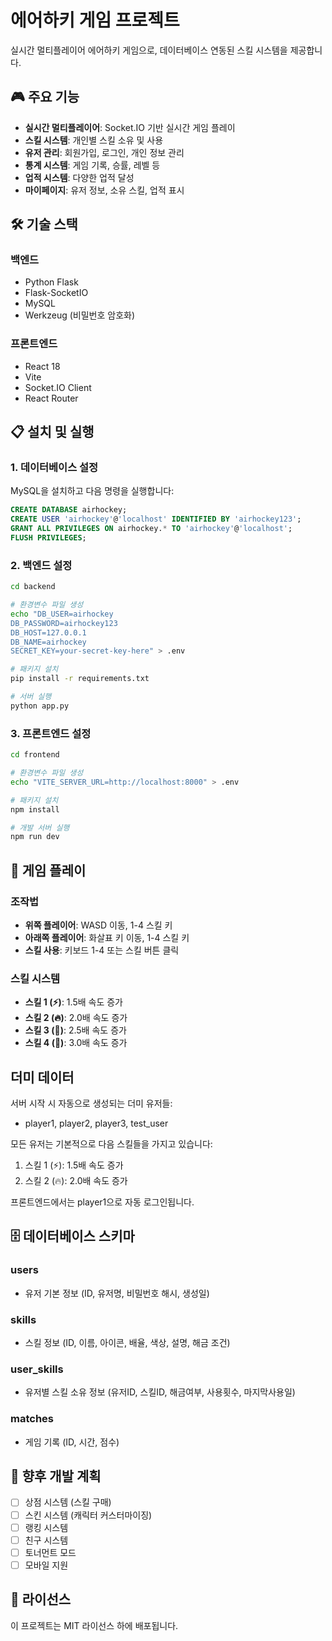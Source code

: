 # 에어하키 게임 프로젝트

실시간 멀티플레이어 에어하키 게임으로, 데이터베이스 연동된 스킬 시스템을 제공합니다.

## 🎮 주요 기능

- **실시간 멀티플레이어**: Socket.IO 기반 실시간 게임 플레이
- **스킬 시스템**: 개인별 스킬 소유 및 사용
- **유저 관리**: 회원가입, 로그인, 개인 정보 관리
- **통계 시스템**: 게임 기록, 승률, 레벨 등
- **업적 시스템**: 다양한 업적 달성
- **마이페이지**: 유저 정보, 소유 스킬, 업적 표시

## 🛠️ 기술 스택

### 백엔드
- Python Flask
- Flask-SocketIO
- MySQL
- Werkzeug (비밀번호 암호화)

### 프론트엔드
- React 18
- Vite
- Socket.IO Client
- React Router

## 📋 설치 및 실행

### 1. 데이터베이스 설정

MySQL을 설치하고 다음 명령을 실행합니다:

```sql
CREATE DATABASE airhockey;
CREATE USER 'airhockey'@'localhost' IDENTIFIED BY 'airhockey123';
GRANT ALL PRIVILEGES ON airhockey.* TO 'airhockey'@'localhost';
FLUSH PRIVILEGES;
```

### 2. 백엔드 설정

```bash
cd backend

# 환경변수 파일 생성
echo "DB_USER=airhockey
DB_PASSWORD=airhockey123
DB_HOST=127.0.0.1
DB_NAME=airhockey
SECRET_KEY=your-secret-key-here" > .env

# 패키지 설치
pip install -r requirements.txt

# 서버 실행
python app.py
```

### 3. 프론트엔드 설정

```bash
cd frontend

# 환경변수 파일 생성
echo "VITE_SERVER_URL=http://localhost:8000" > .env

# 패키지 설치
npm install

# 개발 서버 실행
npm run dev
```

## 🎯 게임 플레이

### 조작법
- **위쪽 플레이어**: WASD 이동, 1-4 스킬 키
- **아래쪽 플레이어**: 화살표 키 이동, 1-4 스킬 키
- **스킬 사용**: 키보드 1-4 또는 스킬 버튼 클릭

### 스킬 시스템
- **스킬 1 (⚡)**: 1.5배 속도 증가
- **스킬 2 (🔥)**: 2.0배 속도 증가  
- **스킬 3 (💨)**: 2.5배 속도 증가
- **스킬 4 (🚀)**: 3.0배 속도 증가

## 더미 데이터

서버 시작 시 자동으로 생성되는 더미 유저들:
- player1, player2, player3, test_user

모든 유저는 기본적으로 다음 스킬들을 가지고 있습니다:
1. 스킬 1 (⚡): 1.5배 속도 증가
2. 스킬 2 (🔥): 2.0배 속도 증가

프론트엔드에서는 player1으로 자동 로그인됩니다.

## 🗄️ 데이터베이스 스키마

### users
- 유저 기본 정보 (ID, 유저명, 비밀번호 해시, 생성일)

### skills  
- 스킬 정보 (ID, 이름, 아이콘, 배율, 색상, 설명, 해금 조건)

### user_skills
- 유저별 스킬 소유 정보 (유저ID, 스킬ID, 해금여부, 사용횟수, 마지막사용일)

### matches
- 게임 기록 (ID, 시간, 점수)

## 🚀 향후 개발 계획

- [ ] 상점 시스템 (스킬 구매)
- [ ] 스킨 시스템 (캐릭터 커스터마이징)
- [ ] 랭킹 시스템
- [ ] 친구 시스템
- [ ] 토너먼트 모드
- [ ] 모바일 지원

## 📝 라이선스

이 프로젝트는 MIT 라이선스 하에 배포됩니다. 